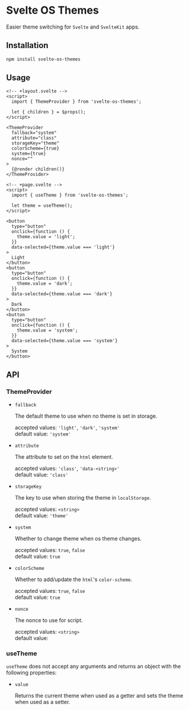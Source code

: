 # Svelte OS Themes

Easier theme switching for `Svelte` and `SvelteKit` apps.

## Installation

```bash
npm install svelte-os-themes
```

## Usage

```svelte
<!-- +layout.svelte -->
<script>
  import { ThemeProvider } from 'svelte-os-themes';

  let { children } = $props();
</script>

<ThemeProvider
  fallback="system"
  attribute="class"
  storageKey="theme"
  colorScheme={true}
  system={true}
  nonce=""
>
  {@render children()}
</ThemeProvider>
```

```svelte
<!-- +page.svelte -->
<script>
  import { useTheme } from 'svelte-os-themes';

  let theme = useTheme();
</script>

<button
  type="button"
  onclick={function () {
    theme.value = 'light';
  }}
  data-selected={theme.value === 'light'}
>
  Light
</button>
<button
  type="button"
  onclick={function () {
    theme.value = 'dark';
  }}
  data-selected={theme.value === 'dark'}
>
  Dark
</button>
<button
  type="button"
  onclick={function () {
    theme.value = 'system';
  }}
  data-selected={theme.value === 'system'}
>
  System
</button>
```

## API

### ThemeProvider

- `fallback`

  The default theme to use when no theme is set in storage.

  accepted values: `'light'`, `'dark'`, `'system'`<br/>
  default value: `'system'`

- `attribute`

  The attribute to set on the `html` element.

  accepted values: `'class'`, `'data-<string>'`<br/>
  default value: `'class'`

- `storageKey`

  The key to use when storing the theme in `localStorage`.

  accepted values: `<string>`<br/>
  default value: `'theme'`

- `system`

  Whether to change theme when os theme changes.

  accepted values: `true`, `false`<br/>
  default value: `true`

- `colorScheme`

  Whether to add/update the `html`'s `color-scheme`.

  accepted values: `true`, `false`<br/>
  default value: `true`

- `nonce`

  The nonce to use for script.

  accepted values: `<string>`<br/>
  default value:

### useTheme

`useTheme` does not accept any arguments and returns an object with the following properties:

- `value`

  Returns the current theme when used as a getter and sets the theme when used as a setter.
